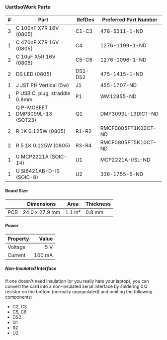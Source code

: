 ### UartIsoWork Parts

|  # | Part                                      | RefDes  | Preferred Part Number      |
|---:|-------------------------------------------|---------|----------------------------|
|  3 | C 100nF X7R 16V (0805)                    | C1-C3   | 478-5311-1-ND              |
|  1 | C 470nF X7R 16V (0805)                    | C4      | 1276-1199-1-ND             |
|  2 | C 10uF X5R 16V (0805)                     | C5-C6   | 1276-1096-1-ND             |
|  2 | DS LED (0805)                             | DS1-DS2 | 475-1415-1-ND              |
|  1 | J JST PH Vertical (5w)                    | J1      | 455-1707-ND                |
|  1 | P USB C, plug, straddle 0.8mm             | P1      | WM12855-ND                 |
|  1 | Q P-MOSFET DMP3099L-13 (SOT23)            | Q1      | DMP3099L-13DICT-ND         |
|  2 | R 1K 0.125W (0805)                        | R1-R2   | RMCF0805FT1K00CT-ND        |
|  2 | R 5.1K 0.125W (0805)                      | R3-R4   | RMCF0805FT5K10CT-ND        |
|  1 | U MCP2221A (SOIC-14)                      | U1      | MCP2221A-I/SL-ND           |
|  1 | U SI8421AB-D-IS (SOIC-8)                  | U2      | 336-1755-5-ND              |


#### Board Size

|       |      Dimensions | Area    | Thickness |
|-------|-----------------|---------|-----------|
| PCB   |  24.0 x 27.9 mm | 1.1 in² |    0.8 mm |


#### Power

| Property | Value  |
|----------|-------:|
| Voltage  |    5 V |
| Current  | 100 mA |


##### Non-Insulated Interface

If one doesn't need insulation (or you really hate your laptop), you can convert
the card into a non-insulated serial interface by soldering 0 Ω resistor on the
bottom (normally unpopulated) and omiting the following components:
* C2, C3
* C5, C6
* DS2
* Q1
* R2
* U2
